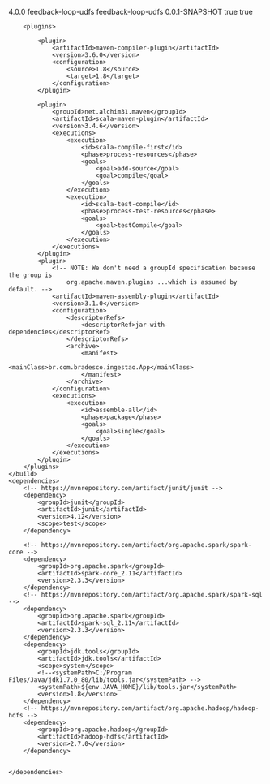 <project xmlns="http://maven.apache.org/POM/4.0.0" xmlns:xsi="http://www.w3.org/2001/XMLSchema-instance"
	xsi:schemaLocation="http://maven.apache.org/POM/4.0.0 http://maven.apache.org/xsd/maven-4.0.0.xsd">
	<modelVersion>4.0.0</modelVersion>
	<groupId>feedback-loop-udfs</groupId>
	<artifactId>feedback-loop-udfs</artifactId>
	<version>0.0.1-SNAPSHOT</version>
	<properties>
		<downloadSources>true</downloadSources>
		<downloadJavadocs>true</downloadJavadocs>
	</properties>
	<build>

		<plugins>

			<plugin>
				<artifactId>maven-compiler-plugin</artifactId>
				<version>3.6.0</version>
				<configuration>
					<source>1.8</source>
					<target>1.8</target>
				</configuration>
			</plugin>

			<plugin>
				<groupId>net.alchim31.maven</groupId>
				<artifactId>scala-maven-plugin</artifactId>
				<version>3.4.6</version>
				<executions>
					<execution>
						<id>scala-compile-first</id>
						<phase>process-resources</phase>
						<goals>
							<goal>add-source</goal>
							<goal>compile</goal>
						</goals>
					</execution>
					<execution>
						<id>scala-test-compile</id>
						<phase>process-test-resources</phase>
						<goals>
							<goal>testCompile</goal>
						</goals>
					</execution>
				</executions>
			</plugin>
			<plugin>
				<!-- NOTE: We don't need a groupId specification because the group is 
					org.apache.maven.plugins ...which is assumed by default. -->
				<artifactId>maven-assembly-plugin</artifactId>
				<version>3.1.0</version>
				<configuration>
					<descriptorRefs>
						<descriptorRef>jar-with-dependencies</descriptorRef>
					</descriptorRefs>
					<archive>
						<manifest>
							<mainClass>br.com.bradesco.ingestao.App</mainClass>
						</manifest>
					</archive>
				</configuration>
				<executions>
					<execution>
						<id>assemble-all</id>
						<phase>package</phase>
						<goals>
							<goal>single</goal>
						</goals>
					</execution>
				</executions>
			</plugin>
		</plugins>
	</build>
	<dependencies>
		<!-- https://mvnrepository.com/artifact/junit/junit -->
		<dependency>
			<groupId>junit</groupId>
			<artifactId>junit</artifactId>
			<version>4.12</version>
			<scope>test</scope>
		</dependency>
		
		<!-- https://mvnrepository.com/artifact/org.apache.spark/spark-core -->
		<dependency>
			<groupId>org.apache.spark</groupId>
			<artifactId>spark-core_2.11</artifactId>
			<version>2.3.3</version>
		</dependency>
		<!-- https://mvnrepository.com/artifact/org.apache.spark/spark-sql -->
		<dependency>
			<groupId>org.apache.spark</groupId>
			<artifactId>spark-sql_2.11</artifactId>
			<version>2.3.3</version>
		</dependency>
		<dependency>
			<groupId>jdk.tools</groupId>
			<artifactId>jdk.tools</artifactId>
			<scope>system</scope>
			<!--<systemPath>C:/Program Files/Java/jdk1.7.0_80/lib/tools.jar</systemPath> -->
			<systemPath>${env.JAVA_HOME}/lib/tools.jar</systemPath>
			<version>1.8</version>
		</dependency>
		<!-- https://mvnrepository.com/artifact/org.apache.hadoop/hadoop-hdfs -->
		<dependency>
			<groupId>org.apache.hadoop</groupId>
			<artifactId>hadoop-hdfs</artifactId>
			<version>2.7.0</version>
		</dependency>


	</dependencies>
</project>
